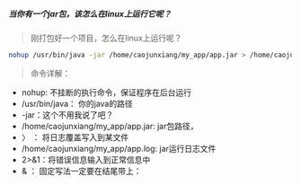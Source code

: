 ##### 当你有一个jar包，该怎么在linux上运行它呢？

> 刚打包好一个项目，怎么在linux上运行呢？

```sh
nohup /usr/bin/java -jar /home/caojunxiang/my_app/app.jar > /home/caojunxiang/my_app/app.log 2>&1 &
```

> 命令详解：

+ nohup: 不挂断的执行命令，保证程序在后台运行
+ /usr/bin/java： 你的java的路径 
+ -jar：这个不用我说了吧？
+ /home/caojunxiang/my_app/app.jar: jar包路径，
+ 〉 ： 将日志覆盖写入到某文件
+ /home/caojunxiang/my_app/app.log: jar运行日志文件
+ 2>&1：将错误信息输入到正常信息中
+ & ： 固定写法一定要在结尾带上：













